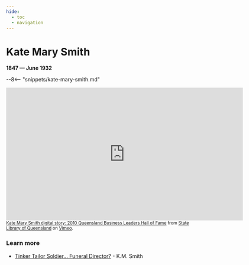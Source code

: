```yaml
---
hide:
  - toc
  - navigation 
---
```


# Kate Mary Smith

**1847 — June 1932**

--8<-- "snippets/kate-mary-smith.md"

<iframe src="https://player.vimeo.com/video/14816311?h=cdf62c2065&title=0&byline=0&portrait=0" width="640" height="360" frameborder="0" allow="autoplay; fullscreen; picture-in-picture" allowfullscreen></iframe>
<small><a href="https://vimeo.com/14816311">Kate Mary Smith digital story: 2010 Queensland Business Leaders Hall of Fame</a> from <a href="https://vimeo.com/statelibraryqld">State Library of Queensland</a> on <a href="https://vimeo.com">Vimeo</a>.</small>

### Learn more 

- [Tinker Tailor Soldier… Funeral Director?](https://kmsmith.com.au/our-services/our-family-history/tinker-tailor-soldier-funeral-director/) - K.M. Smith
